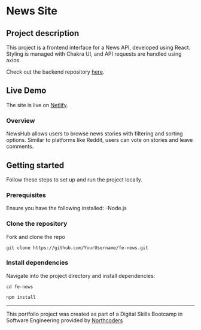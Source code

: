 # News Site

## Project description
This project is a frontend interface for a News API, developed using React. Styling is managed with Chakra UI, and API requests are handled using axios.

Check out the backend repository [here](https://github.com/EllieD33/news-site).

## Live Demo
The site is live on [Netlify](https://newshub2024.netlify.app/).

### Overview
NewsHub allows users to browse news stories with filtering and sorting options. Similar to platforms like Reddit, users can vote on stories and leave comments.

## Getting started
Follow these steps to set up and run the project locally.

### Prerequisites
Ensure you have the following installed:
-Node.js

### Clone the repository
Fork and clone the repo

`git clone https://github.com/YourUsername/fe-news.git`

### Install dependencies
Navigate into the project directory and install dependencies:

```cd fe-news```

```npm install```


---
This portfolio project was created as part of a Digital Skills Bootcamp in Software Engineering provided by [Northcoders](https://northcoders.com/)